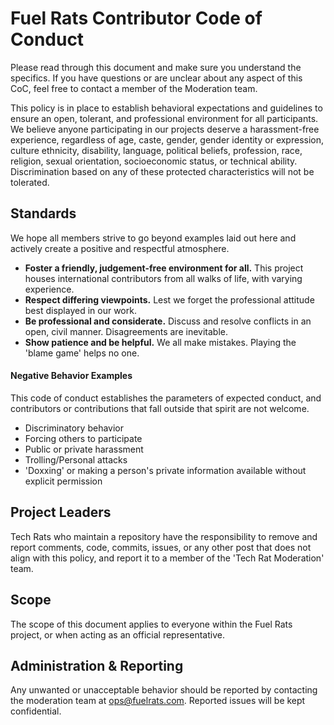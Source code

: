 # Fuel Rats Contributor Code of Conduct

Please read through this document and make sure you understand the specifics.  If you have questions or are unclear about any aspect of this CoC, feel free to contact a member of the Moderation team.

This policy is in place to establish behavioral expectations and guidelines to ensure an open, tolerant, and professional environment for all participants.  We believe anyone participating in our projects deserve a harassment-free experience, regardless of age, caste, gender, gender identity or expression, culture ethnicity, disability, language, political beliefs, profession, race, religion, sexual orientation, socioeconomic status, or technical ability.  Discrimination based on any of these protected characteristics will not be tolerated.

## Standards

We hope all members strive to go beyond examples laid out here and actively create a positive and respectful atmosphere.

* **Foster a friendly, judgement-free environment for all.**  This project houses international contributors from all walks of life, with varying experience.
* **Respect differing viewpoints.** Lest we forget the professional attitude best displayed in our work.
* **Be professional and considerate.** Discuss and resolve conflicts in an open, civil manner.  Disagreements are inevitable.
* **Show patience and be helpful.**  We all make mistakes.  Playing the 'blame game' helps no one.

#### Negative Behavior Examples

This code of conduct establishes the parameters of expected conduct, and contributors or contributions that fall outside that spirit are not welcome.

* Discriminatory behavior
* Forcing others to participate
* Public or private harassment
* Trolling/Personal attacks
* 'Doxxing' or making a person's private information available without explicit permission

## Project Leaders

Tech Rats who maintain a repository have the responsibility to remove and report comments, code, commits, issues, or any other post that does not align with this policy, and report it to a member of the 'Tech Rat Moderation' team.

## Scope
The scope of this document applies to everyone within the Fuel Rats project, or when acting as an official representative.

## Administration & Reporting

Any unwanted or unacceptable behavior should be reported by contacting the moderation team at ops@fuelrats.com.  Reported issues will be kept confidential.